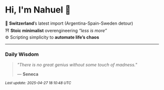 # Hi, I'm Nahuel :tiger:

📍 **Switzerland**’s latest import (Argentina-Spain-Sweden detour)  
⛩️ **Stoic minimalist** overengineering *“less is more”*  
⚙️ Scripting simplicity to **automate life’s chaos**

---

### Daily Wisdom
> _"There is no great genius without some touch of madness."_  
>
> — **Seneca**

<sub>*Last update: 2025-04-27 18:10:48 UTC*</sub>


